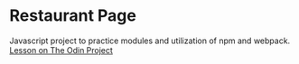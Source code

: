 # Restaurant Page

Javascript project to practice modules and utilization of npm and webpack.
[Lesson on The Odin Project](https://www.theodinproject.com/lessons/javascript-restaurant-page)
